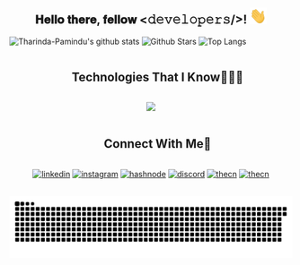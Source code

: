 <div align="center">
<h2> 𝐇𝐞𝐥𝐥𝐨 𝐭𝐡𝐞𝐫𝐞, 𝐟𝐞𝐥𝐥𝐨𝐰 <𝚍𝚎𝚟𝚎𝚕𝚘𝚙𝚎𝚛𝚜/>! <img src="https://github.com/ABSphreak/ABSphreak/blob/master/gifs/Hi.gif" width="30px"></h2>
</div>

![Tharinda-Pamindu's github stats](https://github-readme-stats.vercel.app/api?username=Tharinda-Pamindu&show_icons=true&theme=tokyonight)
![Github Stars](https://github-readme-stats.vercel.app/api?username=Tharinda-Pamindu&show_icons=true&locale=en&count_private=true&hide_rank=true&custom_title=My%20GitHub%20Stats&disable_animations=true&theme=tokyonight)
![Top Langs](https://github-readme-stats.vercel.app/api/top-langs/?username=Tharinda-Pamindu&theme=tokyonight) 

<div id="user-content-toc">
  <ul align="center">
    <summary><h2 style="display: inline-block">Technologies That I Know👨🏻‍💻</h2></summary>
  </ul>
</div>
<!--tech stack icons-->
<p align="center">
  <a href="https://skillicons.dev">
    <img src="https://skillicons.dev/icons?i=git,c,cpp,css,docker,anaconda,flutter,dart,androidstudio,dotnet,mysql,postgresql,mongodb,scss,saas,github,html,java,js,md,nextjs,nodejs,postman,py,react,redux,bootstrap,vscode,hibernate,mern,spring,php,python,phpstorm,eclipse,maven,androidstudio,bitbucket,idea,webstorm &perline=14" />
  </a>
</p>

<!-- Connect with me -->
<!--h2 without bottom border-->
<div id="user-content-toc">
  <ul align="center">
    <summary><h2 style="display: inline-block">Connect With Me🤝</h2></summary>
  </ul>
</div>

<!--icons and links-->
<p align="center">
<a href="https://www.linkedin.com/in/tharinda-wickramasinghe-67241534a/" target="blank"><img align="center" src="https://user-images.githubusercontent.com/88904952/234979284-68c11d7f-1acc-4f0c-ac78-044e1037d7b0.png" alt="linkedin" height="50" width="50" /></a>
<a href="https://www.instagram.com/thari_yaa__?igsh=OW1uYm13c21qdGJy&utm_source=qr" target="blank"><img align="center" src="https://user-images.githubusercontent.com/88904952/234981169-2dd1e58f-4b7e-468c-8213-034ba62156c3.png" alt="instagram" height="50" width="50" /></a>
<a href="https://1010nishant.hashnode.dev/" target="blank"><img align="center" src="https://user-images.githubusercontent.com/88904952/234982196-562aea17-5532-4550-8c08-1c7cb994a541.png" alt="hashnode" height="50" width="50" /></a>
<a href="https://discordapp.com/users/957722095381540874" target="blank"><img align="center" src="https://user-images.githubusercontent.com/88904952/234982627-019fd336-6248-453c-9b05-97c13fd1d207.png" alt="discord" height="50" width="50" /></a>  
<a href="https://www.thecn.com/TW960" target="blank"><img align="center" src="https://www.thecn.com/img/com/icon/home-cn-logo-s.png.w128h128.jpg" alt="thecn" height="50" width="50" /></a>  
<a href="https://orcid.org/my-orcid?orcid=0009-0008-7298-4498" target="blank"><img align="center" src="https://orcid.org/assets/vectors/orcid.logo.svg" alt="thecn" height="50" width="50" /></a>  
</p>

<div align="center">
  <br>
  <img alt="snake eating my contributions" src="https://raw.githubusercontent.com/codediaz/codediaz/output/github-contribution-grid-snake.svg" />
  <br/>
</div>
